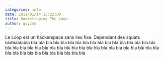 ```yaml
---
categories: info
date: 2011/01/14 15:22:00
title: Bootstraping The Loop
author: guyzmo
---
```

Le Loop est un hackerspace sans lieu fixe. Dependant des squats blablablabla
bla bla bla bla bla bla bla
bla bla bla bla bla bla bla
bla bla bla bla bla bla bla
bla bla bla bla bla bla bla
bla bla bla bla bla bla bla
bla bla bla bla bla bla bla
bla bla bla bla bla bla bla

